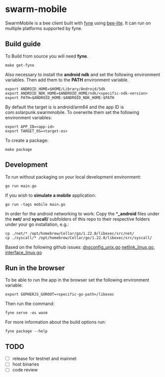 # swarm-mobile

SwarmMobile is a bee client built with [fyne](https://fyne.io/) using [bee-lite](https://github.com/onepeerlabs/bee-lite). It can run on multiple platforms supported by fyne.

## Build guide

To Build from source you will need **fyne**.
```
make get-fyne
```

Also necessary to install the **android ndk** and set the following environment variables.
Then add them to the **PATH** environment variable.
```
export ANDROID_HOME=$HOME/Library/Android/Sdk
export ANDROID_NDK_HOME=$ANDROID_HOME/ndk/<specific-ndk-version>
export PATH=$ANDROID_HOME:$ANDROID_NDK_HOME:$PATH
```

By default the target is is android/arm64 and the app ID is com.solarpunk.swarmmobile.
To overwrite them set the following environment variables:
```
export APP_ID=<app-id>
export TARGET_OS=<target-os>
```

To create a package:
```
make package
```

## Development

To run without packaging on your local development environment:
```
go run main.go
```

If you wish to **simulate a mobile** application:
```
go run -tags mobile main.go
```

In order for the android networking to work:
Copy the ***_android** files under the **net/** and **syscall/** subfolders of this repo to their respective folders under your go installation, e.g.:
```
cp ./net/* /opt/homebrew/Cellar/go/1.22.0/libexec/src/net/
cp ./syscall/* /opt/homebrew/Cellar/go/1.22.0/libexec/src/syscall/
```
Based on the following github issues:
[dnsconfig_unix.go](https://github.com/golang/go/issues/8877)
[netlink_linux.go, interface_linux.go](https://github.com/golang/go/issues/40569)

## Run in the browser

To be able to run the app in the browser set the following environment variable:
```
export GOPHERJS_GOROOT=<specific-go-path>/libexec
```

Then run the command:
```
fyne serve -os wasm
```

For more information about the build options run:
```
fyne package --help
```

## TODO
- [ ] release for testnet and mainnet
- [ ] host binaries
- [ ] code review
